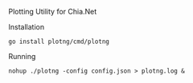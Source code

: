Plotting Utility for Chia.Net

Installation

`go install plotng/cmd/plotng`

Running

`nohup ./plotng -config config.json > plotng.log &
`
